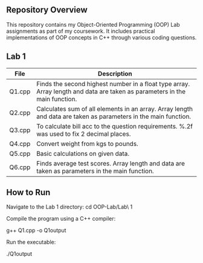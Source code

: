 ## Repository Overview

This repository contains my Object-Oriented Programming (OOP) Lab assignments as part of my coursework. It includes practical implementations of OOP concepts in C++ through various coding questions.

## Lab 1
| File	| Description |
|-------|------------|
| Q1.cpp |	Finds the second highest number in a float type array. Array length and data are taken as parameters in the main function. |
| Q2.cpp |	Calculates sum of all elements in an array. Array length and data are taken as parameters in the main function. |
| Q3.cpp |	To calculate bill acc to the question requirements. %.2f was used to fix 2 decimal places. |
| Q4.cpp |	Convert weight from kgs to pounds. |
| Q5.cpp |	Basic calculations on given data. |
| Q6.cpp |	Finds average test scores. Array length and data are taken as parameters in the main function. |

## How to Run

Navigate to the Lab 1 directory:
  cd OOP-Lab/Lab\ 1

Compile the program using a C++ compiler:

g++ Q1.cpp -o Q1output

Run the executable:

./Q1output
